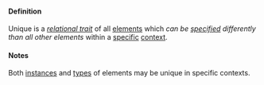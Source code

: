 #### Definition

Unique is a *[relational trait](https://github.com/gcassel/Modular-Organization-Terminology/blob/master/terms/relational-trait.md)* of all [elements](https://github.com/gcassel/Modular-Organization-Terminology/blob/master/terms/element.md) which *can be [specified](https://github.com/gcassel/Modular-Organization-Terminology/blob/master/terms/specification.md) differently than all other elements* within a [specific](https://github.com/gcassel/Modular-Organization-Terminology/blob/master/terms/specific.md) [context](https://github.com/gcassel/Modular-Organization-Terminology/blob/master/terms/context.md).

#### Notes

Both [instances](https://github.com/gcassel/Modular-Organization-Terminology/blob/master/terms/instance.md) and [types](https://github.com/gcassel/Modular-Organization-Terminology/blob/master/terms/type.md) of elements may be unique in specific contexts.
